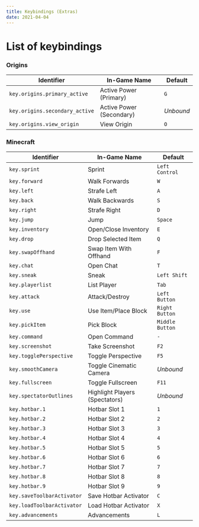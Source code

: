 ```yaml
---
title: Keybindings (Extras)
date: 2021-04-04
---
```


# List of keybindings

### Origins

| Identifier                     | In-Game Name             | Default   |
| ------------------------------ | ------------------------ | --------- |
| `key.origins.primary_active`   | Active Power (Primary)   | `G`       |
| `key.origins.secondary_active` | Active Power (Secondary) | _Unbound_ |
| `key.origins.view_origin`      | View Origin              | `O`       |

### Minecraft

| Identifier                 | In-Game Name                   | Default         |
| -------------------------- | ------------------------------ | --------------- |
| `key.sprint`               | Sprint                         | `Left Control`  |
| `key.forward`              | Walk Forwards                  | `W`             |
| `key.left`                 | Strafe Left                    | `A`             |
| `key.back`                 | Walk Backwards                 | `S`             |
| `key.right`                | Strafe Right                   | `D`             |
| `key.jump`                 | Jump                           | `Space`         |
| `key.inventory`            | Open/Close Inventory           | `E`             |
| `key.drop`                 | Drop Selected Item             | `Q`             |
| `key.swapOffhand`          | Swap Item With Offhand         | `F`             |
| `key.chat`                 | Open Chat                      | `T`             |
| `key.sneak`                | Sneak                          | `Left Shift`    |
| `key.playerlist`           | List Player                    | `Tab`           |
| `key.attack`               | Attack/Destroy                 | `Left Button`   |
| `key.use`                  | Use Item/Place Block           | `Right Button`  |
| `key.pickItem`             | Pick Block                     | `Middle Button` |
| `key.command`              | Open Command                   | `-`             |
| `key.screenshot`           | Take Screenshot                | `F2`            |
| `key.togglePerspective`    | Toggle Perspective             | `F5`            |
| `key.smoothCamera`         | Toggle Cinematic Camera        | _Unbound_       |
| `key.fullscreen`           | Toggle Fullscreen              | `F11`           |
| `key.spectatorOutlines`    | Highlight Players (Spectators) | _Unbound_       |
| `key.hotbar.1`             | Hotbar Slot 1                  | `1`             |
| `key.hotbar.2`             | Hotbar Slot 2                  | `2`             |
| `key.hotbar.3`             | Hotbar Slot 3                  | `3`             |
| `key.hotbar.4`             | Hotbar Slot 4                  | `4`             |
| `key.hotbar.5`             | Hotbar Slot 5                  | `5`             |
| `key.hotbar.6`             | Hotbar Slot 6                  | `6`             |
| `key.hotbar.7`             | Hotbar Slot 7                  | `7`             |
| `key.hotbar.8`             | Hotbar Slot 8                  | `8`             |
| `key.hotbar.9`             | Hotbar Slot 9                  | `9`             |
| `key.saveToolbarActivator` | Save Hotbar Activator          | `C`             |
| `key.loadToolbarActivator` | Load Hotbar Activator          | `X`             |
| `key.advancements`         | Advancements                   | `L`             |
